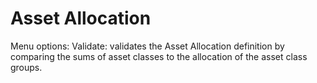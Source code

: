 # Asset Allocation

Menu options:
Validate: validates the Asset Allocation definition by comparing the sums of asset classes to the allocation of the asset class groups.
